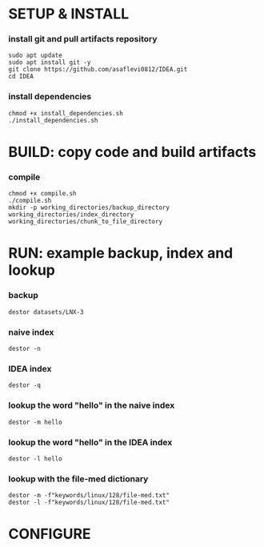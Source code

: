# SETUP & INSTALL #

### install git and pull artifacts repository
```
sudo apt update
sudo apt install git -y
git clone https://github.com/asaflevi0812/IDEA.git
cd IDEA
```

### install dependencies
```
chmod +x install_dependencies.sh
./install_dependencies.sh
```

# BUILD: copy code and build artifacts #

### compile
```
chmod +x compile.sh
./compile.sh
mkdir -p working_directories/backup_directory working_directories/index_directory working_directories/chunk_to_file_directory
```

# RUN: example backup, index and lookup #

### backup
`destor datasets/LNX-3`
### naive index
`destor -n`
### IDEA index
`destor -q`
### lookup the word "hello" in the naive index
`destor -m hello`
### lookup the word "hello" in the IDEA index
`destor -l hello`
### lookup with the file-med dictionary
```
destor -m -f"keywords/linux/128/file-med.txt"
destor -l -f"keywords/linux/128/file-med.txt"
```

# CONFIGURE #